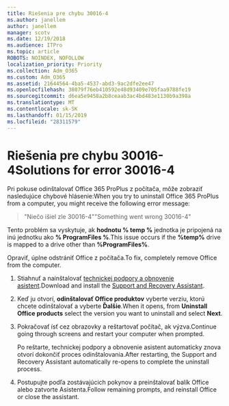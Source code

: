 ```yaml
---
title: Riešenia pre chybu 30016-4
ms.author: janellem
author: janellem
manager: scotv
ms.date: 12/19/2018
ms.audience: ITPro
ms.topic: article
ROBOTS: NOINDEX, NOFOLLOW
localization_priority: Priority
ms.collection: Adm_O365
ms.custom: Adm_O365
ms.assetid: 21644564-4ba5-4537-abd3-9ac2dfe2ee47
ms.openlocfilehash: 38079f76eb410592e48d93409e705faa9788fe19
ms.sourcegitcommit: d6ea5e9458a2b8ceaab3ac4bd483e1130b9a398a
ms.translationtype: MT
ms.contentlocale: sk-SK
ms.lasthandoff: 01/15/2019
ms.locfileid: "28311579"
---
```

# <a name="solutions-for-error-30016-4"></a><span data-ttu-id="f2724-102">Riešenia pre chybu 30016-4</span><span class="sxs-lookup"><span data-stu-id="f2724-102">Solutions for error 30016-4</span></span>

<span data-ttu-id="f2724-103">Pri pokuse odinštalovať Office 365 ProPlus z počítača, môže zobraziť nasledujúce chybové hlásenie:</span><span class="sxs-lookup"><span data-stu-id="f2724-103">When you try to uninstall Office 365 ProPlus from a computer, you might receive the following error message:</span></span>
  
> <span data-ttu-id="f2724-104">"Niečo išiel zle 30016-4"</span><span class="sxs-lookup"><span data-stu-id="f2724-104">"Something went wrong 30016-4"</span></span>
    
<span data-ttu-id="f2724-105">Tento problém sa vyskytuje, ak **hodnotu % temp %** jednotka je pripojená na inú jednotku ako **% ProgramFiles %**.</span><span class="sxs-lookup"><span data-stu-id="f2724-105">This issue occurs if the **%temp%** drive is mapped to a drive other than **%ProgramFiles%**.</span></span> 
  
<span data-ttu-id="f2724-106">Opraviť, úplne odstrániť Office z počítača.</span><span class="sxs-lookup"><span data-stu-id="f2724-106">To fix, completely remove Office from the computer.</span></span>
  
1. <span data-ttu-id="f2724-107">Stiahnuť a nainštalovať [technickej podpory a obnovenie asistent](https://aka.ms/SARA-OfficeUninstall-Alchemy).</span><span class="sxs-lookup"><span data-stu-id="f2724-107">Download and install the [Support and Recovery Assistant](https://aka.ms/SARA-OfficeUninstall-Alchemy).</span></span>
    
2. <span data-ttu-id="f2724-108">Keď ju otvorí, **odinštalovať Office produktov** vyberte verziu, ktorú chcete odinštalovať a vyberte **Ďalšie**.</span><span class="sxs-lookup"><span data-stu-id="f2724-108">When it opens, from **Uninstall Office products** select the version you want to uninstall and select **Next**.</span></span> 
    
3. <span data-ttu-id="f2724-109">Pokračovať ísť cez obrazovky a reštartovať počítač, ak výzva.</span><span class="sxs-lookup"><span data-stu-id="f2724-109">Continue going through screens and restart your computer when prompted.</span></span>
    
    <span data-ttu-id="f2724-110">Po reštarte, technickej podpory a obnovenie asistent automaticky znova otvorí dokončiť proces odinštalovania.</span><span class="sxs-lookup"><span data-stu-id="f2724-110">After restarting, the Support and Recovery Assistant automatically re-opens to complete the uninstall process.</span></span>
    
4. <span data-ttu-id="f2724-111">Postupujte podľa zostávajúcich pokynov a preinštalovať balík Office alebo zatvorte Asistenta.</span><span class="sxs-lookup"><span data-stu-id="f2724-111">Follow remaining prompts, and reinstall Office or close the assistant.</span></span>
    

